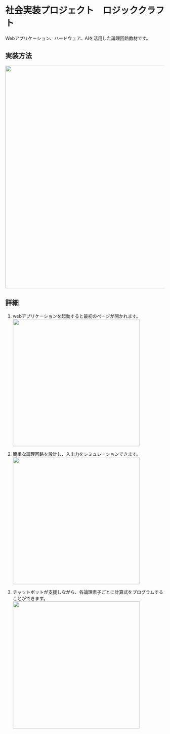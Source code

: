 # 社会実装プロジェクト　ロジッククラフト
Webアプリケーション、ハードウェア、AIを活用した論理回路教材です。

## 実装方法
<img src="https://github.com/tnk-room/LogicCraft/assets/45323537/d4c67885-2d17-41d9-88a5-34a63adffa0c" width="700px">

## 詳細

1. webアプリケーションを起動すると最初のページが開かれます。<img src="https://github.com/tnk-room/LogicCraft/assets/45323537/96f289c5-dbbf-4fd5-bd4e-57127b2f456a" width="400px">

2. 簡単な論理回路を設計し、入出力をシミュレーションできます。<img src="https://github.com/tnk-room/LogicCraft/assets/45323537/336bca50-a1a5-43cf-b33c-85b01c982773" width="400px">

3. チャットボットが支援しながら、各論理素子ごとに計算式をプログラムすることができます。<img src="https://github.com/tnk-room/LogicCraft/assets/45323537/6798be70-9546-4d90-b0ce-32c50ea3caa6" width="400px">
